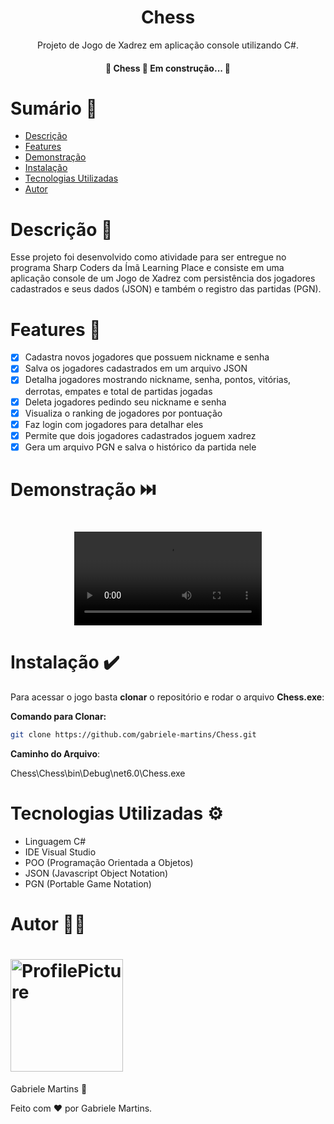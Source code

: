 <h1 align="center">Chess</h1>

<p align="center">Projeto de Jogo de Xadrez em aplicação console utilizando C#.</p>

<h4 align="center">  🚧 Chess 🚀 Em construção... 🚧 </h4>

# Sumário :bookmark_tabs:

* [Descrição](#Descrição-)
* [Features](#Features-)   
* [Demonstração](#Demonstração-)
* [Instalação](#Instalação-)
* [Tecnologias Utilizadas](#Tecnologias-Utilizadas-)
* [Autor](#Autor-)

# Descrição :book:

Esse projeto foi desenvolvido como atividade para ser entregue no programa Sharp Coders da Ímã Learning Place e consiste em uma aplicação console de um Jogo de Xadrez com persistência dos jogadores cadastrados e seus dados (JSON) e também o registro das partidas (PGN). 

# Features :rocket:

- [x] Cadastra novos jogadores que possuem nickname e senha
- [x] Salva os jogadores cadastrados em um arquivo JSON
- [x] Detalha jogadores mostrando nickname, senha, pontos, vitórias, derrotas, empates e total de partidas jogadas
- [x] Deleta jogadores pedindo seu nickname e senha
- [x] Visualiza o ranking de jogadores por pontuação
- [x] Faz login com jogadores para detalhar eles
- [x] Permite que dois jogadores cadastrados joguem xadrez
- [x] Gera um arquivo PGN e salva o histórico da partida nele

# Demonstração :next_track_button:

<h1 align="center">  
    <video src="https://user-images.githubusercontent.com/116194748/214375474-c35eb2af-b425-4ec5-a06c-78f42eb11b54.mp4"></video>
</h1>

# Instalação :heavy_check_mark:

Para acessar o jogo basta **clonar** o repositório e rodar o arquivo **Chess.exe**:

**Comando para Clonar:** 

````bash
git clone https://github.com/gabriele-martins/Chess.git
````

**Caminho do Arquivo**: 

Chess\Chess\bin\Debug\net6.0\Chess.exe

# Tecnologias Utilizadas :gear:

- Linguagem C#
- IDE Visual Studio
- POO (Programação Orientada a Objetos)
- JSON (Javascript Object Notation)
- PGN (Portable Game Notation)

# Autor :woman_technologist:

<h1 align="left">  
    <img alt="ProfilePicture" title="#ProfilePicture" width=180px src="https://avatars.githubusercontent.com/u/116194748?s=400&u=cba011cc512094051366a94ef260ded447b35ccf&v=4" /> 
</h1>

<p align="left">  
    <a src="https://github.com/gabriele-martins" >Gabriele Martins</a> &#128640
</p>

Feito com :heart: por Gabriele Martins.
